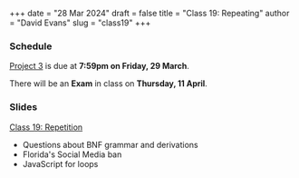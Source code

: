 +++
date = "28 Mar 2024"
draft = false
title = "Class 19: Repeating"
author = "David Evans"
slug = "class19"
+++

### Schedule

[Project 3](/project3) is due at **7:59pm on Friday, 29 March**.

There will be an **Exam** in class on **Thursday, 11 April**.

### Slides

[Class 19: Repetition](https://www.dropbox.com/scl/fi/o7jq737a2jjf1fu7ny34q/cs1010-class19.pdf?rlkey=8o5ew7fvdui9tmtnc15zcl1jc&dl=0)

- Questions about BNF grammar and derivations
- Florida's Social Media ban
- JavaScript for loops